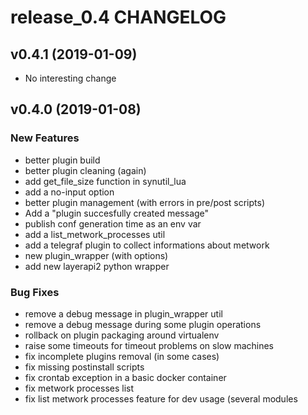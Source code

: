# release_0.4 CHANGELOG



## v0.4.1 (2019-01-09)

- No interesting change


## v0.4.0 (2019-01-08)

### New Features
- better plugin build
- better plugin cleaning (again)
- add get_file_size function in synutil_lua
- add a no-input option
- better plugin management (with errors in pre/post scripts)
- Add a "plugin succesfully created message"
- publish conf generation time as an env var
- add a list_metwork_processes util
- add a telegraf plugin to collect informations about metwork
- new plugin_wrapper (with options)
- add new layerapi2 python wrapper


### Bug Fixes
- remove a debug message in plugin_wrapper util
- remove a debug message during some plugin operations
- rollback on plugin packaging around virtualenv
- raise some timeouts for timeout problems on slow machines
- fix incomplete plugins removal (in some cases)
- fix missing postinstall scripts
- fix crontab exception in a basic docker container
- fix metwork processes list
- fix list metwork processes feature for dev usage (several modules





